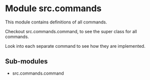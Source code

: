 Module src.commands
===================
This module contains definitions of all commands.

Checkout src.commands.command, to see the super class for all commands.

Look into each separate command to see how they are implemented.

Sub-modules
-----------
* src.commands.command